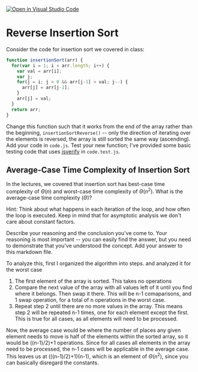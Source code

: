 [![Open in Visual Studio Code](https://classroom.github.com/assets/open-in-vscode-718a45dd9cf7e7f842a935f5ebbe5719a5e09af4491e668f4dbf3b35d5cca122.svg)](https://classroom.github.com/online_ide?assignment_repo_id=11972544&assignment_repo_type=AssignmentRepo)
# Reverse Insertion Sort

Consider the code for insertion sort we covered in class:

```javascript
function insertionSort(arr) {
  for(var i = 1; i < arr.length; i++) {
    var val = arr[i];
    var j;
    for(j = i; j > 0 && arr[j-1] > val; j--) {
      arr[j] = arr[j-1];
    }
    arr[j] = val;
  }
  return arr;
}
```

Change this function such that it works from the end of the array rather than
the beginning, `insertionSortReverse()` -- only the direction of
iterating over the elements is reversed, the array is still sorted the same way
(ascending). Add your code in `code.js`. Test your new function; I've provided
some basic testing code that uses [jsverify](https://jsverify.github.io/) in
`code.test.js`.

## Average-Case Time Complexity of Insertion Sort

In the lectures, we covered that insertion sort has best-case time complexity of
$\Theta(n)$ and worst-case time complexity of $\Theta(n^2)$. What is the
average-case time complexity ($\Theta$)?

Hint: Think about what happens in each iteration of the loop, and how often the
loop is executed. Keep in mind that for asymptotic analysis we don't care about
constant factors.

Describe your reasoning and the conclusion you've come to. Your reasoning is
most important -- you can easily find the answer, but you need to demonstrate
that you've understood the concept. Add your answer to this markdown file.

To analyze this, first I organized the algorithm into steps. and analyzed it for the worst case
1. The first element of the array is sorted. This takes no operations
2. Compare the next value of the array with all values left of it until you find where it belongs.
Then swap it there. This will be n-1 comaparisons, and 1 swap operation, for a total of n operations in the worst case.
3. Repeat step 2 until there are no more values in the array. This means step 2 will be repeated n-1 times, one for each element except the first. This is true for all cases, as all elements will need to be processed.

Now, the average case would be where the number of places any given element needs to move is half of the elements within the sorted array, so it would be ((n-1)/2)+1 operations. Since for all cases all elements in the array need to be processed, the n-1 cases will be applicable in the average case. This leaves us at (((n-1)/2)+1)(n-1), which is an element of $\Theta(n^2)$, since you can basically disregard the constants.